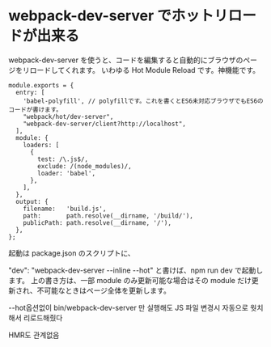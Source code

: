 # webpack-dev-server でホットリロードが出来る

webpack-dev-server を使うと、コードを編集すると自動的にブラウザのページをリロードしてくれます。
いわゆる Hot Module Reload です。神機能です。

```
module.exports = {
  entry: [
    'babel-polyfill', // polyfillです。これを書くとES6未対応ブラウザでもES6のコードが書けます。
    "webpack/hot/dev-server",
    "webpack-dev-server/client?http://localhost",
  ],
  module: {
    loaders: [
      {
        test: /\.js$/,
        exclude: /(node_modules)/,
        loader: 'babel',
      },
    ],
  },
  output: {
    filename:   'build.js',
    path:       path.resolve(__dirname, '/build/'),
    publicPath: path.resolve(__dirname, '/'),
  },
};
```

起動は package.json のスクリプトに、

"dev": "webpack-dev-server --inline --hot"
と書けば、npm run dev で起動します。
上の書き方は、一部 module のみ更新可能な場合はその module だけ更新され、不可能なときはページ全体を更新します。

--hot옵션없이
bin/webpack-dev-server
만 실행해도 JS 파일 변경시 자동으로 웟치해서 리로드해줬다

HMR도 관계없음

